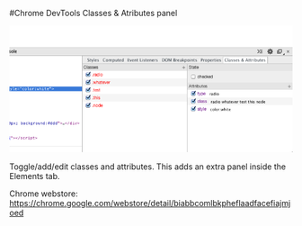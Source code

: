 #Chrome DevTools Classes & Atributes panel

![ScreenShot](screenshot.png)

Toggle/add/edit classes and attributes.
This adds an extra panel inside the Elements tab.

Chrome webstore: https://chrome.google.com/webstore/detail/biabbcomlbkpheflaadfacefiajmjoed